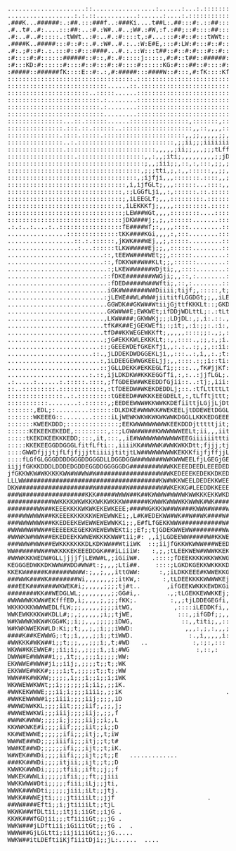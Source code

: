 <pre>
.....................::.................:......:...:.::::::::::::::::::::::::::::::::,ELWWKEDKWWKKEE
..................:.:.::...........:......:....:.::::::::::::::::::::::::::::::::::::EWKKDDKWWWKEDEE
.###K...######:.:##.:::###f..:###Ki....t##L:.##:::#:.::##::::###f::###W,::#####::###L:KDDKKEKKKKEDDD
.#..t#..#:....:::##:..:#.:W#..#..;W#.:#W,:f.:##;::#::::##::::#::##:#::;#i:#::::::#:,W#DWKKKEEEEEEDGD
.#:..#..#:::::.:tWWt..:#:..#.:#::::t,:#...:::#:#::#:::tWWt:::#:::#:#.:::#:#::::::#:::#:##KEDDGDGGDLG
.####K..#####:::#::#::.#.:W#..#.:..:W:E#E,:::#:LW:#:::#::#:::#::W#.#::;#i:#####::#:,W#::t#KLfLfLGLLL
.#:.;#::#:.:.:::#::#:::####...#.:.::W:::t##::#::#:#:::#::#:::###f::###W,::#::::::####:::::iGffLGLDGG
:#::::#:#::::::######::#::,#:.#:::::j:::::,#:#::t##::######::#:::::#:.::::#::::::#::;#:::::;ffLLEDjL
:#:::KD:#::::::#::::#::#:::#::#::::#::::::KG:#:::##::#::::#::#:::::#::::::#::::::#:::#::::::fLGGLGEE
:#####::######fK::::E::#:.:,#:#####:::####W::#:::,#:fK::::Kf:#:::::#::::::#####::#:::,#::::iDLfDELjj
::::::::::::::::::::::::::::::::::.::::::::::::::::::::::::::::::::::::::::::::::::::::::::#WEGKEEKW
:::::::::::::::::::::::::::......::.::::::::::::::::::::::::::::::::::::::::::::::::::::::LEGDK#WDDD
::::::::::::::::::::::..:::::......::::::::::::::::::::::::::::::::::::::::::::,jDKKKKKKKWWEW#KGLDGG
:::::::::::::::::::::::::.:........:::::::::::::::::::::::::::::::::::::::::;EKKKKKKWWWWW####KDfjjji
:::::::::::::::::::::::::.:........::::::::::::::::::::::::::::::::::::::::KKWWW#WWKKKKKWW###Efttiii
::::::::::::::::::::::::::.........:::::::::::::::::::::::::::::::::::::::####WKWWWWWKKKWW###Gftiii;
:::::::::::::::...::.::::::......::::::::::::::::,:::::::,::::::::::::::::KW#WKKKEEEEEKKKW###Djit;;;
:::::::::::::::.:::.::.::::::..:::::::::::::::::::,,::,,,,:::::::::::::::::#KKKKEEEEEEEKKKW##Efii;;;
::::::::::::::.::::.:::::.::::::::::::::::::::::,,;;,,,,,;;,;;,,,::::::::::fKKKKEEEEEEEKKKK##Efiii;,
:::::::::::::::..:.::::::::::::::::::::::::::,;;ii;;;iiiiiii;,;;,,:::::::::jKKKKEEEEEEEKKKKW#Kfiii;;
:::::::::::::::.::::::::::::::::::::::::,,,,,;ii;;,,,;;;tLffjtii,,,::::::::iKKKKEEEEEEEKKKKW#Kjji;;;
::::::::::::::::::.::::::::::::::::::,,:,,;iti;,,,,,,,,,;;jDGLLjt,,;,,::::,;KKKKKEEEEEEKKKKW#Wftit;;
:::::::::::::::::::::::::::::::::::::;,,;iii;;,::,:,:::,;;,;DDGfjf,,:,,:,,,,KKKKKKEEEEEKKKKW##Dttt;;
::::::::::::::::::::::::::::::::::::,;;;tti,;,:,,::::::,,;;,;LDDfGj,,,,,,,,:KKKKKKEEEEEKKKKW##Eti;;;
:::::::::::::::::::::::::::::::::::,;ijfji,,,:::::::.::::,,;;;DGGLft,,,,,,,:KKKKKKEEEEEEKKKW##Dttii;
::::::::::::::::::::::::::::::::,i,ijfGLt;,,,::::::...::::,,,;iELLGft,,,,,,:KKKKKEEEEEEEKKKW##Gjiii;
:::::::::::::::::::::::::::::::,:;LGGfLji,,:,::::::.::.:::::,,iLDLLLj,,,,,:,KKKKKEEEEEEEKKKW##Gji;;,
:::::::::::::::::::::::::::::::;,iLEEGLf;,,,:::::::::.::::::,,;iEGGGj,,::::,EKKKKEEEEEEEKKKW##Ejti;;
:::::::::::::::::::::::::::::::,iLEKKKfj;,,,,:::::::::.::::::,,ifGEDf,:,::::DKKKKKEEEEEEKKKWW#Ejti;;
:::::::::::::::::::::::::::::::;LEW##WGt,,,,::::::::....::::::,;iLEtt:::::::LKKKKEEEEEEKKKKWW#Ejti;;
:::::::::::::::::::::::::::::::jDKW###j;,;,,::::::.......:::::,;,LKj;,::::::tKKKKEEEEEEEKKKKW#Ejti;;
.:.:..:....:..:::::::::::::::::fE####Wf;:,,,,::::.........::::,;,fKEj,::::::;KKKKEEEEEEEKKKKW#Kfii;i
................::::::::::::::tKK####KGi,,,,:,:::........:::::,,;jWKLt:::::::KKKKEEEEEEEEKKKW##Dtiii
..................::.:.::::::,jKWK###WEj,,;,:::::.........::::,,ij#EG:::::::.KKKKEEEEEEEEKKKW##Ktii;
...................:...::::::tLKW#W###Ej;;,,::::::........:::::,ij#WKi::.....KKKKEEEEEEEEKKKW##Dtfti
..........................::,tEEWW####WEt;;,::::::.........::::,iG#WEG,......KKKKKEEEEEEEKKKW##ftDti
..........................::,fDKKW##W##KLt;;,::::::........::,,,tE#WEf#......KKKKEEEEEEEEKKKW##ijDLj
...........................:;LKEW#W####WDjti;,,::::........::,,;tKWWffL......KKKKEEEEEEEEKKKW##,fDGt
..........................::fDKE#######WWGji;,,::,:........::::;fK##WEf......DKKKEEEEEEEEKKKW##.WGfL
...........................:fDED#####W##Wfti;,::,:........:::;;tfD##KEE......LKKKKEEEEEEEKKKK##;#Ljt
...........................iGK#W######W#Diiii;tijf;,:::::,t;jjiiLf#W#WL:.....tKKKEEEEEEEEKKKKW#tKfjt
..........................:jLEWE##WL#WW#jiititfLGGDGt;;,,iLEKKDGEfWKKKi,.....;KKKEEEEEEEEEKKKW#L#Ljj
...........................GGWDK##GKW##WtiijGjttfKKKLt::;GKDDDiEGjKGWK.:.....:KKKEEEEEEEEKKKKW#EKjtt
...........................GKW#W#E;EWKWEt;ifDDjWDLttL;:.:tLtGG;DtjWDEWj.......KKKKKEEEEEEKKKKW##Gfji
..........................,LKW####;GKWWKj;;;LDjDL:,;,i:.::.,:,,L;tKEDGG.......KKKKEEEEEEEEKKKW##tGji
..........................tfK#K##EjGEKWEfi;:;it;,:i:;;:.:i:,,,;i,jDGGGW.......KKKKEEEEEEEEKKKW##:Dft
..........................tfD##KKWEGEWKKft;,,,,,::::;;:.,;,:::,;,jKEGK#:......KKKKEEEEEEEEKKKW##.LfL
..........................;jG#EKKKWLEKKKLt;:,,::::.,;;,:,;i.:,:,,jEEGKj;......KKKKKEEEEEEEKKKW##.DfG
.........................::;GEEEWDEfGKEKfji,,:.:..:;,;,::ii::::,;jKEDW:j......KKKKKEEEEEEEKKKW##.GfD
.......................::.,jLDDEKDWDGGEKLji,,:::..:,i,,:.;t::::,;jKEDG;D......KKKKEEEEEEEEKKKWW#,DLG
.........................:,iLDEEGEWWGKEELjj;,,::::.:;;i::ti:::::ifEKGtGff.....DKKKEEEEEEEEKKKWW#tDLL
.........................::jGLLDEKK#EKKEGLfi;;:::..,fK#jjKf::::,ifEEffEi......LKKKKEEEEEEEKKKWW#LLLL
......................:.::,ijLDKDKW#KKKEGGffi,:,:..:jjfLGL;.:::;jGDEf,ii......jKKKKEEEEEEEKKKKW#KjGf
.:.....:......:.:::::.::::,;ffGDEEW#WKEEDDfGjii::..:tj;,iii:.:,;fDEWDG:.......iKKKKEEEEEEEKKKKW##;GE
::..:::::::::.::::::::::::,:tfDEEDW#WKEKDEDDLj;::.:tfLttttLt,:,iGDEEDL,:......;KKKKEEEEEEEKKKKW##DGf
:::::::::::::::..:.:::::::::tGEEED##WKKKEEGDELt,:,tLfftjttt;t,;fDKEKG;:::.....,KKKKEEEEEEEKKKKW#GDEK
:::::::::::........:.::::::,;EEDEEWWW#KKWWKKDEfiittjLGjjLjDtLijLDKKKDL:::::::::KKKKEEEEEEEKKKWW###WK
:::::::,EDL;:.........:::::::DLKDKE#WWWKK#WEKEELjtDDEWEtDGGLLjfLGDKKG;:::::::::KKKEEEEEEEEKKKWW##.WW
:::::::WKEEEG::........:::::iLjWEWKWKWKWKWKWWKDGGLLKKKEDGEEEEfDDKDKKD,,::::::::KKKKEEEEEEEEKKWW##WWW
:::::::KWEEKDDD;::::::::::::::;EEKWWWWWWWWWKEEKDDDjtttttjit;LLGDEKKKEt:::::::::KKKKEEEEEEEKKKW#KKEEE
::::::KEKEEKEKEDE,:::::::::,::;LGWW#W###KWWWWWWEELt;ii,,,iitfGKD#EKKDj:::::::::KKKKEEEEEEEKKKWDDDDGG
:::::tKEKDKEEKKKEDD;:::,it,:::,,iE#WWWWWWWWWWWWEEGiiiiiitttiGGKKKKWKGj,::::::::KKKKEEEEEEEEKKDGGGDLL
:::::KKEKEEGGDDGGGLfitfLfti::,iiiiKK##WWWK#WWKWKKDtt;fjjj;tjDEKDKWWWKt:::::::::KKKKEEEEEEEKKKGLLLDGD
::::GWWDfjjjtjfLfjfjjjttiiiijtitjtLW##WWWWWWWKEKKKfijfjffjjLGDEWWWW##D,::::::::KKKKEEEEEEEKKWKDDEEKW
::::fLGfGLGGGDDDDGGGDDGGGDLLDGGDGGW##WW###WWKWWWEELfjLGEGjGEDKKK####WWK,:::::::KKKKKEEEEEKKKW##WWWWW
iijjfGKKKDDDLDDDEDGDDEGGDDGGGGGDG########W#WKKEEEDEEDLEEEDEDGKWW##W#W##W:::,,i:KKKKKKKKKKEKWW##WWKKK
jfGKKWKW#WKKKKKWW#W#WW#W#################W#WKEDEEEKEDEKKDKEDGKWWW###W###W,,tLt,EKKKKEEEEKKKKWWDGDGGG
LLLWW####################################KW#WKKWEELDEDEKKWEEKKKW#########KijfjiKKEEEEEEKEEKEDEGGGffG
DKW####################W########W########W#WKEKKG#LEEDDKKEEEWEK##########WftGDjKKKKEEKEDEEEGDKGDDLff
###W#################KKK#####WWWW##K##KWWWW#WWWWKWWKKKEKKWKDWWK#W#########WEDKEKKKKKKEKEEEEGDWWGGDGL
############WWKKKKWKWKKKWKKWKKKW######KWWWKWWWWKKWWWK#WK################W######WWKEDDDEEEDfDEE#jfDGf
########WW##KEEEKKKKWKWKEKEWKEEE;####WGKKKW##WW###KWWW#W###W##KK######Li.#########WWKKKEEDKEEEWiLDGf
####WWWWWW##KKEEEKKKKKKWEWEWWKEi;,L#K#EDEKWW#WK##W##WK####W#WWKE#####j;,i,,K############WWKEDEEtLGff
###WWWWWWW##KKEDEEKEWEWWEWEWWKKi;;,E#fLfGEKKWWW###########W#WEGfK####,it;;,,,;#############WGDGtGGGG
#WWWWWW#WW##EEEEEKEGEKKWEWEWWEKti;;Ef;;tjGDEKWWEWW########WWEjitW####;ij;,,,,,,,,tG##########GDLGDDD
#WWWKW#WWW##EKEDEEKKWWEWKKKKWW#tii;#: ,,ijLGDEEWW#####W#KKWEG;,iW###tiit;,,,,,,,,,,,,,,f######EEjjtj
###WWW#WWW##EWKKKKKKKDLKDKWW##WtiiWK  ::;iijfGKKWKWWW###WEEDf::tK###;;;;;,,,,,,,,,,,,;,,,:#####LLjfD
WW##W###WW##WKKKKEKEEEDDGK###iLiiiW:   :,;,;tLEEKWEW#WWWKKEKE:,tW##Wii;,,,,,,,,,,,,,,,,,,,,L####GEEE
#WWWKKKWEDW#GLLjjjjfjLEWW#L,;iGiiW#.   .::::;fDEEKKKKWKKWKWGGi;jW##;i;j;;,,,,,,,,,,,,,,;,,,,:####KED
KEGGGEDWKKDKWWW#WDD#WW#t:;,,,;Lti##.    ::::;LGKDKGEKKWKKKKDf,,fW##;,;,;,,,,,,,,,,,,,,,,,,,,,f###EED
KKEKW#####K######WW#W:;,,;,,,ittGWW:     :,;iLDKKEEE#KWWEKKGi:,tE#E;;i,:,,,,,,,,,,,,,,,,,,,,,,L##itK
###WWK###WK########Wi,,,,,,,;;itKW,:      :,tLDEEKKKKWWWWKEj,::;W#t;;;,,,,,,,,,,,,,,,,,,,,,,,,,t#:,j
###EEK###W###WKWEK#i;,,,,,;;;;tj#t..       ,ifGEEKWKKKEWDKGi::.,##;;;,,,,,,,,,,,,,,,,,,,,,,,,,,,f:;;
########KK##WEDGLWL;,,,,,,,,;;GG#i,.       .,;tLGEKKEWWKKEj;:..;##,;;;,;,,,,,,,,,,,,,,,,;,,,,,,,,:;;
#WWWWWKKWW#EKfffED,i;,,,,;,;;;fKK;.         :,,;tjLDDEGEGfi,:.:i##,;;;,;,,,,,,,,,,,,,,,,;,,,,,,,:,;;
WKKKKKKWWWWEDLfLW;;;,,,,,;;;;itWG,           ,::::iLEDDKfi,,:.:f##,;;:,;,,,,,,,,,,,,,,,,;;;,;;,,:,;;
WWKEWKKKKW#KDLL#;;,;,,,,,;i;;tjWE,            :::,;ifGDf;;,,,::fW#,,;,;;,,,,,,,,,,,,,,,,,;;,,;,:,;;;
W#KWWWKWKW#KGG#K;;i;;,,,;;;;;iDWG,             ::,,titi;,,::,::iK#,,,,;,,,,,,,,,,,,,,,,,;;;,,,,:,;;;
W#KWKWWEKW#LD:Ki;;t;,,;,;i;;;iWWD:              ,,,:,;,:,,,;,::  #,,,,;,,,,,,,,,,,,,,,,,;;;;,,,:,;;;
####K##KEWWWG;:t;;i,,,,;;i;;tiWWD.               :.,i,,,,,i::    #:,,,;;,,,,,,,,,,,,,,,,,;;;,;:;;;i;
#WWKKK#WKW##i;;t;;;,,,;;;i;,t;#WD   ..            :,:;:,:::      #,,,,;,,,,,,,,,,,,,,,,,,;;;;,,;;;;;
WKWW#KKEWWE#;;ii;i;,,;;;;i,;i;#WG                  :,::,:        K,,,,i,,,,,,,,,,,,,;,;,,;;;,;:;;;;;
DWWW#E#WWW##i;;,it;;,;;;i;;;;;WW:                                Gj,,,i,,,,,,,,,,,,,,,,,,;;;;,;;;;;;
EKWWWE#WWW#ji;;iij;,;;;;t;;t;;WK                                 iD,,,i,,,,,,,,,,,,;,;;,;;;;;,;;;;;;
EKKWWE#WKK#;;;;i;t,;;;;;t;;t;;WW                                 .K,,,i,,,,,,,,,,,;,,,,,;;;;,,;;;;;;
WWW##K#WKWW;;;;;,i;;;i;;i;;i;iWK                                  #,,,;,,,,,,,,,,,,,,,;,,;;;;;;;;;;;
WKWWEWWKWWt;;i;;;;;;;i;ii;,;;iK.                                  #,,;;,,,,,,,,,,,,,,;,,,;;;;;;;;;;;
#WWKEKWWWE;;;ii;i;;;;iiii;,;;iK                            .:,:   #,,;;,,,,,,,,,,,,,,,;;,;;;,;;;;;;;
#WWKEWWWW#i;;iiii;;;;iij;;;;,iD                                   #;,;;,,,,,,,,,,,,,,,,,;;;;;;;;;;;;
#WWWDWWKKL;;;;iit;;;;iif;,;;,j;                                   Kj,;;,,,,,,,,,,,,;,;;,;;;;;;i;;;;;
#WWWEWWKWi;;;iiij;;;;iij;,;;,f                                    fE,;;,,,,,,,,,,;;;,,,,;;;;;;;;;;;;
#W#WK#WWW;;;;;i;j;;;;iij;;i;,L                                    ;W,;;,,,,,,,,,,,,;;;,;;;;;;;;;i;;;
KKWWKWKE#i;;;;iif;;;;iit;;i;;D                                    .#,;;,,,,,,,,,,,,;;;,;;;;i;;;t;;;;
KK#WEWWWE;;;;;;ifi;;;itj;,t;iW                                     W;,;;,,,,,,,,,,,,;;;;;;;;;;tti;i;
WW#WE##WD;;;;iiifi;;;itj;;t;t#                                     #i,;;,,;;;,,;;,,;;;;;;;;;;;jj;ii;
WW#KE##WD;;;;;;ifi;;;ijt;;t;iK.                                    #L,i;,,,,,,;;,,;;;;;,;;;;;;tt;ii;
W#WEK##WDi;;;;iifi;;;ijt;;t;;E   .............                     WE,i;,,,,,,,,,;;;;;;;;;;;;iLiitii
###KK##WDi;;;;itjii;;ijt;;t;;D                                     DW,t;,,,,,,,,,,,;;,;,;;;;;;jiii;;
KWWKK#WWDi;;;;;tfii;;ift;;j;;f                                     tW;i;;;;,;;,,;;;;;;;;,;i;;;tiii;i
WWKEK#WWLi;;;;;ifii;;;ft;;jiii                                     ,#;i;;,;;;;;;;;;;;;;;;;;;;;i;;t;;
WWKKWWW#Dti;;;;;fiii;iLj;;jti,                                     .W;ti;;;;;;;;;;;;;;;;;;iiiiiiitii
WWWK##WWDti;;;;;jiii;iLt;;jtj.                                      Wt;i;;;;;;;;;;;;;;;;ii;ii;iiiiii
WWKK##WWEjti;;;;jtiiiiLt;;jjf                         .             Wf,i;;;;;;;;;;;;;;;;;;iiiiiiiiii
##WW####Efti;;i;jtiiiiLt;;tjL                                       #G,i;;;;;;;;;;;;;;;;iii;iiiitiii
WKWKW#WfDLtii;;itji;iiGt;;ijG .                                     #E,i;;;;;;;;;;;;;i;;;iii;ititiii
KKWK##WfGDjii;;;tfiiiiGt;;;jG .                                    .#E,t;;;;;;;;;;;;;;;iiiiiiitttiii
WWKW###jLDftiii;iGiiitGt;;;tG .  .                                 .#K,t;;;;;;;;i;;;;;;;iiiiiitttiii
WWWW##GjLGLtti;iijiiiiGti;;jG.....                                 .#W;t;;;;;;;;;i;;;;i;iiiiiittttii
WWKW##itLDEftiiKjfiiitDji;;jL:.....  ....                          .##;ji;;;;;;i;ii;i;;iiiiiiitttiii
</pre>
